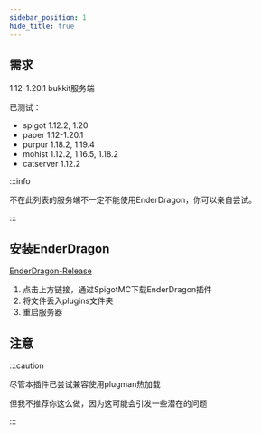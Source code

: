 ```yaml
---
sidebar_position: 1
hide_title: true
---
```


## 需求

1.12-1.20.1 bukkit服务端

已测试：
* spigot 1.12.2, 1.20
* paper 1.12-1.20.1
* purpur 1.18.2, 1.19.4
* mohist 1.12.2, 1.16.5, 1.18.2
* catserver 1.12.2

:::info

不在此列表的服务端不一定不能使用EnderDragon，你可以亲自尝试。

:::

## 安装EnderDragon

[EnderDragon-Release](https://www.spigotmc.org/resources/enderdragon.101583/)

1. 点击上方链接，通过SpigotMC下载EnderDragon插件
2. 将文件丢入plugins文件夹
3. 重启服务器

## 注意

:::caution

尽管本插件已尝试兼容使用plugman热加载

但我不推荐你这么做，因为这可能会引发一些潜在的问题

:::
